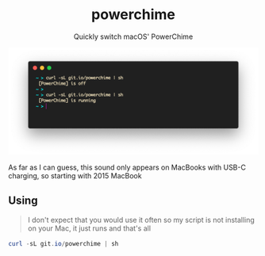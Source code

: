 <h1 align="center">powerchime</h1>
<p align="center">Quickly switch macOS' PowerChime</p>

![preview](preview.png)

As far as I can guess, this sound only appears on MacBooks with USB-C charging, so starting with 2015 MacBook

## Using

> I don't expect that you would use it often so my script is not installing on your Mac, it just runs and that's all

```powershell
curl -sL git.io/powerchime | sh
```